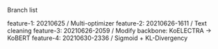 Branch list

feature-1: 20210625 / Multi-optimizer
feature-2: 20210626-1611 / Text cleaning
feature-3: 20210626-2059 / Modify backbone: KoELECTRA -> KoBERT
feature-4: 20210630-2336 / Sigmoid + KL-Divergency

